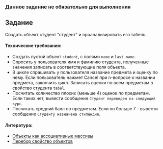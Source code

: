 ### Данное задание не обязательно для выполнения

## Задание

Создать объект студент "студент" и проанализировать его табель.

#### Технические требования:
- Создать пустой объект `student`, с полями `name` и `last name`. 
- Спросить у пользователя имя и фамилию студента, полученные значения записать в соответствующие поля объекта.
- В цикле спрашивать у пользователя название предмета и оценку по нему. Если пользователь нажмет Cancel при n-вопросе о названии предмета, закончить цикл. Записать оценки по всем предметам в свойство студента `tabel`.
- Посчитать количество плохих (меньше 4) оценок по предметам. Если таких нет, вывести сообщение `Студент переведен на следующий курс`. 
- Посчитать средний балл по предметам. Если он больше 7 - вывести сообщение `Студенту назначена стипендия`.

#### Литература:
- [Объекты как ассоциативные массивы](https://learn.javascript.ru/object)
- [Перебор свойство объектов](https://learn.javascript.ru/object-for-in)